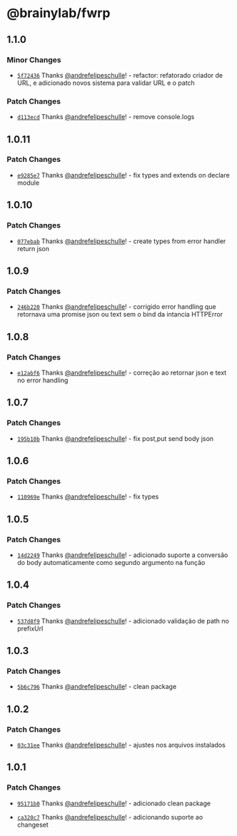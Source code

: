 # @brainylab/fwrp

## 1.1.0

### Minor Changes

- [`5f72436`](https://github.com/brainylab/fwrp/commit/5f724369aeaf5ce3765548ab2b5f3aa7feafe117) Thanks [@andrefelipeschulle](https://github.com/andrefelipeschulle)! - refactor: refatorado criador de URL, e adicionado novos sistema para validar URL e o patch

### Patch Changes

- [`d113ecd`](https://github.com/brainylab/fwrp/commit/d113ecdaf61f62b28610f65d9ce17b44fdf9e5ff) Thanks [@andrefelipeschulle](https://github.com/andrefelipeschulle)! - remove console.logs

## 1.0.11

### Patch Changes

- [`e9285e7`](https://github.com/brainylab/fwrp/commit/e9285e7668c2ff3e2ab3ef565dc5b5f266ff17aa) Thanks [@andrefelipeschulle](https://github.com/andrefelipeschulle)! - fix types and extends on declare module

## 1.0.10

### Patch Changes

- [`077ebab`](https://github.com/brainylab/fwrp/commit/077ebab99d9f15f3e0e886eaa521513832afb973) Thanks [@andrefelipeschulle](https://github.com/andrefelipeschulle)! - create types from error handler return json

## 1.0.9

### Patch Changes

- [`246b220`](https://github.com/brainylab/fwrp/commit/246b2208d74625e7718b4409f7991ced952154b9) Thanks [@andrefelipeschulle](https://github.com/andrefelipeschulle)! - corrigido error handling que retornava uma promise json ou text sem o bind da intancia HTTPError

## 1.0.8

### Patch Changes

- [`e12abf6`](https://github.com/brainylab/fwrp/commit/e12abf61258153224b1e2869fd8e7c2194eb7245) Thanks [@andrefelipeschulle](https://github.com/andrefelipeschulle)! - correção ao retornar json e text no error handling

## 1.0.7

### Patch Changes

- [`195b10b`](https://github.com/brainylab/fwrp/commit/195b10b039de425c79ec8e108f2884469df8d5d3) Thanks [@andrefelipeschulle](https://github.com/andrefelipeschulle)! - fix post,put send body json

## 1.0.6

### Patch Changes

- [`110969e`](https://github.com/brainylab/fwrp/commit/110969ee6fd4b247b6d98c4c122c78937e51b444) Thanks [@andrefelipeschulle](https://github.com/andrefelipeschulle)! - fix types

## 1.0.5

### Patch Changes

- [`14d2249`](https://github.com/brainylab/fwrp/commit/14d224922ccb1a5c844ba3022d3079925919bea8) Thanks [@andrefelipeschulle](https://github.com/andrefelipeschulle)! - adicionado suporte a conversão do body automaticamente como segundo argumento na função

## 1.0.4

### Patch Changes

- [`537d8f9`](https://github.com/brainylab/fwrp/commit/537d8f9884eba554d8225033a80b9b43b6a0110b) Thanks [@andrefelipeschulle](https://github.com/andrefelipeschulle)! - adicionado validação de path no prefixUrl

## 1.0.3

### Patch Changes

- [`5b6c796`](https://github.com/brainylab/fwrp/commit/5b6c7968c9c5f0a502ba39a1dd10fa3344b94ff1) Thanks [@andrefelipeschulle](https://github.com/andrefelipeschulle)! - clean package

## 1.0.2

### Patch Changes

- [`03c31ee`](https://github.com/brainylab/fwrp/commit/03c31eecb8c5b3451b690ae01179972313fa95e0) Thanks [@andrefelipeschulle](https://github.com/andrefelipeschulle)! - ajustes nos arquivos instalados

## 1.0.1

### Patch Changes

- [`95171b0`](https://github.com/brainylab/fwrp/commit/95171b09706597296acdb3d568e9e75ce5bf15bc) Thanks [@andrefelipeschulle](https://github.com/andrefelipeschulle)! - adicionado clean package

- [`ca320c7`](https://github.com/brainylab/fwrp/commit/ca320c7e45d541eec7205191fc65dd43c47eabae) Thanks [@andrefelipeschulle](https://github.com/andrefelipeschulle)! - adicionando suporte ao changeset
